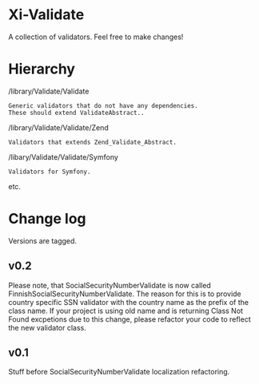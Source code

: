 Xi-Validate
===========

A collection of validators.
Feel free to make changes!

Hierarchy
=========

/library/Validate/Validate

    Generic validators that do not have any dependencies.
    These should extend ValidateAbstract..

/library/Validate/Validate/Zend

    Validators that extends Zend_Validate_Abstract.

/libary/Validate/Validate/Symfony

    Validators for Symfony.

etc.

Change log
==========

Versions are tagged.

v0.2
----

Please note, that SocialSecurityNumberValidate is now called
FinnishSocialSecurityNumberValidate. The reason for this is to provide country
specific SSN validator with the country name as the prefix of the class name.
If your project is using old name and is returning Class Not Found excpetions
due to this change, please refactor your code to reflect the new validator class.

v0.1
----

Stuff before SocialSecurityNumberValidate localization refactoring.